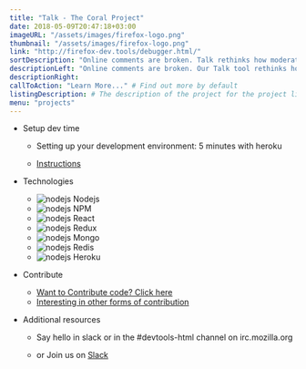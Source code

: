 ```yaml
---
title: "Talk - The Coral Project"
date: 2018-05-09T20:47:18+03:00
imageURL: "/assets/images/firefox-logo.png"
thumbnail: "/assets/images/firefox-logo.png"
link: "http://firefox-dev.tools/debugger.html/"
sortDescription: "Online comments are broken. Talk rethinks how moderation, comment display and online conversation function."
descriptionLeft: "Online comments are broken. Our Talk tool rethinks how moderation, comment display, and online conversation function, creating the opportunity for safer, smarter discussions around your work."
descriptionRight:
callToAction: "Learn More..." # Find out more by default
listingDescription: # The description of the project for the project listing, if no description is provided the content of the sortDescription will be used
menu: "projects"
---
```


* Setup dev time

  * Setting up your development environment: 5 minutes with heroku


  * [Instructions](https://github.com/coralproject/talk)

* Technologies

  * ![nodejs](/assets/images/nodejs.png) Nodejs
  * ![nodejs](/assets/images/npm.png) NPM
  * ![nodejs](/assets/images/react.png) React
  * ![nodejs](/assets/images/redux.png) Redux
  * ![nodejs](/assets/images/js.jpg) Mongo
  * ![nodejs](/assets/images/js.jpg) Redis
  * ![nodejs](/assets/images/js.jpg) Heroku

* Contribute

  * [Want to Contribute code? Click here](https://github.com/coralproject/talk/issues)
  * [Interesting in other forms of contribution](https://www.coralproject.net/contribute.html)

* Additional resources

  * Say hello in slack or in the #devtools-html channel on irc.mozilla.org


  * or Join us on [Slack](https://devtools-html-slack.herokuapp.com/)
